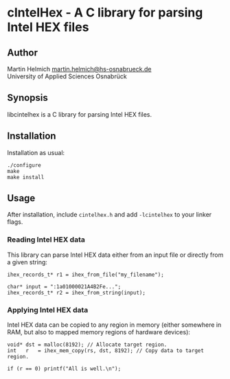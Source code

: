 cIntelHex - A C library for parsing Intel HEX files
===================================================

Author
------

Martin Helmich <martin.helmich@hs-osnabrueck.de>  
University of Applied Sciences Osnabrück

Synopsis
--------

libcintelhex is a C library for parsing Intel HEX files.

Installation
------------

Installation as usual:

	./configure
	make
	make install

Usage
-----

After installation, include `cintelhex.h` and add `-lcintelhex` to your linker flags.

### Reading Intel HEX data

This library can parse Intel HEX data either from an input file or directly
from a given string:

    ihex_records_t* r1 = ihex_from_file("my_filename");
    
    char* input = ":1a01000021A4B2Fe...";
    ihex_records_t* r2 = ihex_from_string(input);

### Applying Intel HEX data

Intel HEX data can be copied to any region in memory (either somewhere in RAM,
but also to mapped memory regions of hardware devices):

    void* dst = malloc(8192); // Allocate target region.
    int   r   = ihex_mem_copy(rs, dst, 8192); // Copy data to target region.

    if (r == 0) printf("All is well.\n");
